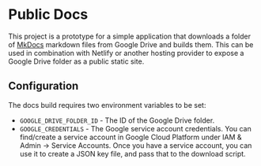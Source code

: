 # Public Docs

This project is a prototype for a simple application that downloads a folder of [MkDocs](https://www.mkdocs.org/) markdown files from Google Drive and builds them. This can be used in combination with Netlify or another hosting provider to expose a Google Drive folder as a public static site.

## Configuration

The docs build requires two environment variables to be set:
- `GOOGLE_DRIVE_FOLDER_ID` - The ID of the Google Drive folder.
- `GOOGLE_CREDENTIALS` - The Google service account credentials. You can find/create a service account in Google Cloud Platform under IAM & Admin -> Service Accounts. Once you have a service account, you can use it to create a JSON key file, and pass that to the download script.
